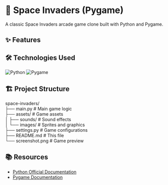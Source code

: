 # 🚀 Space Invaders (Pygame)

A classic Space Invaders arcade game clone built with Python and Pygame.

## ✨ Features

## 🛠️ Technologies Used

![Python](https://img.shields.io/badge/Python-3776AB?style=flat&logo=python&logoColor=white)
![Pygame](https://img.shields.io/badge/Pygame-FF7F00?style=flat&logo=pygame&logoColor=white)

## 🏗️ Project Structure
space-invaders/  
├── main.py            # Main game logic  
├── assets/            # Game assets  
│   ├── sounds/        # Sound effects  
│   └── images/        # Sprites and graphics  
├── settings.py        # Game configurations  
├── README.md          # This file  
└── screenshot.png     # Game preview  

## 📚 Resources

- [Python Official Documentation](https://docs.python.org/3/)
- [Pygame Documentation]([https://docs.python.org/3/](https://pyga.me/docs/))
